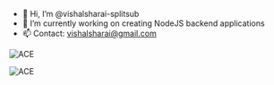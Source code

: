 - 👋 Hi, I’m @vishalsharai-splitsub
- 🌱 I’m currently working on creating NodeJS backend applications
- 📫 Contact: vishalsharai@gmail.com

<!---
vishalsharai-splitsub/vishalsharai-splitsub is a ✨ special ✨ repository because its `README.md` (this file) appears on your GitHub profile.
You can click the Preview link to take a look at your changes.
--->

<img align="center" src="https://github-readme-streak-stats.herokuapp.com?user=vishalsharai-splitsub&theme=node" alt="ACE" /></p>

<img src="https://github-readme-stats.vercel.app/api?username=vishalsharai-splitsub&show_icons=true&theme=node&count_private=true&include_all_commits=true" alt="ACE" align="center" />
